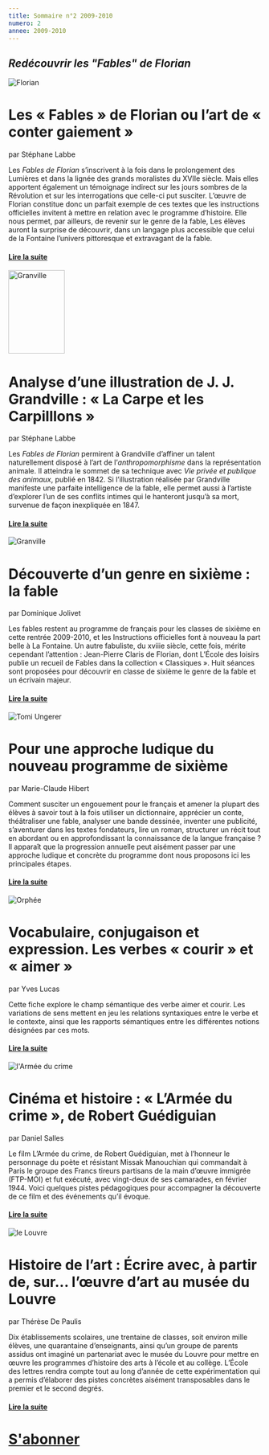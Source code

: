 ```yaml
---
title: Sommaire n°2 2009-2010
numero: 2
annee: 2009-2010
---
```

<h2><em>Redécouvrir les "Fables" de Florian</em></h2>
<img class="image" src="/pages/static/sommaires/images/1_florian_petite.jpg" alt="Florian" />
<h1>Les  « Fables  » de Florian ou l’art de « conter gaiement »</h1>
<p>par Stéphane Labbe</p>
<p class="aligner">Les <em>Fables de Florian</em> s’inscrivent à la fois dans le prolongement des Lumières et dans la lignée des grands moralistes du XVIIe siècle. Mais elles apportent également un témoignage indirect sur les jours sombres de la Révolution et sur les interrogations que celle-ci put susciter. L’œuvre de Florian constitue donc un parfait exemple de ces textes que les instructions officielles invitent à mettre en relation avec le programme d’histoire.
Elle nous permet, par ailleurs, de revenir sur le genre de la fable, Les élèves auront la surprise de découvrir, dans un langage plus accessible que celui de la Fontaine l’univers pittoresque et extravagant de la fable.</p>
<h4><a href="/articles">Lire la suite</a></h4>
<img class="image" src="/pages/static/sommaires/images/2_carpe_et_carpillons_petite.jpg" alt="Granville" width="112" height="166" />
<h1>Analyse d’une illustration de J. J. Grandville : « La Carpe et les Carpilllons »</h1>
<p>par Stéphane Labbe</p>
<p class="aligner">Les <em>Fables de Florian</em> permirent à Grandville d’affiner un talent naturellement disposé à l’art de l’<em>anthropomorphisme</em> dans la représentation animale. Il atteindra le sommet de sa technique avec <em>Vie privée et publique des animaux</em>, publié en 1842.
Si l’illustration réalisée par Grandville manifeste une parfaite intelligence de la fable, elle permet aussi à l’artiste d’explorer l’un de ses conflits intimes qui le hanteront jusqu’à sa mort, survenue de façon inexpliquée en 1847.</p>
<h4><a href="/articles">Lire la suite</a></h4>
<img class="image" src="/pages/static/sommaires/images/3_fable_grandville_petite.jpg" alt="Granville" />
<h1>Découverte d’un genre en sixième : la fable</h1>
<p>par Dominique Jolivet﻿</p>
<p class="aligner">Les fables restent au programme de français pour les classes de sixième en cette rentrée 2009-2010, et les Instructions officielles font à nouveau la part belle à La Fontaine. Un autre fabuliste, du xviiie siècle, cette fois, mérite cependant l’attention : Jean-Pierre Claris de Florian, dont L’École des loisirs publie un recueil de Fables dans la collection « Classiques ».
Huit séances sont proposées pour découvrir en classe de sixième le genre de la fable et un écrivain majeur.</p>
<h4><a href="/articles">Lire la suite</a></h4>
<img class="image" src="/pages/static/sommaires/images/40_tomi_ungerer_petite.jpg" alt="Tomi Ungerer" />
<h1>Pour une approche ludique du nouveau programme de sixième</h1>
<p>par Marie-Claude Hibert</p>
<p class="aligner">Comment susciter un engouement pour le français et amener la plupart des élèves à savoir tout à la fois utiliser un dictionnaire, apprécier un conte, théâtraliser une fable, analyser une bande dessinée, inventer une publicité, s’aventurer dans les textes fondateurs, lire un roman, structurer un récit tout en abordant ou en approfondissant la connaissance de la langue française ? Il apparaît que la progression annuelle peut aisément passer par une approche ludique et concrète du programme dont nous proposons ici les principales étapes.</p>
<h4><a href="/articles">Lire la suite</a></h4>
<img class="image" src="/pages/static/sommaires/images/4_orphee_petite.jpg" alt="Orphée" />
<h1>Vocabulaire, conjugaison et expression. Les verbes « courir » et « aimer »</h1>
<p>par Yves Lucas</p>
<p class="aligner">Cette fiche explore le champ sémantique des verbe aimer et courir. Les variations de sens mettent en jeu les relations syntaxiques entre le verbe et le contexte, ainsi que les rapports sémantiques entre les différentes notions désignées par ces mots.</p>
<h4><a href="/articles">Lire la suite</a></h4>
<img class="image" src="/pages/static/sommaires/images/5_affiche_rouge_petite.jpg" alt="l'Armée du crime" />
<h1>Cinéma et histoire : « L’Armée du crime », de Robert Guédiguian</h1>
<p>par Daniel Salles</p>
<p class="aligner">Le film L’Armée du crime, de Robert Guédiguian, met à l’honneur le personnage du poète et résistant Missak Manouchian qui commandait à Paris le groupe des Francs tireurs partisans de la main d’œuvre immigrée (FTP-MOI) et fut exécuté, avec vingt-deux de ses camarades, en février 1944.
Voici quelques pistes pédagogiques pour accompagner la découverte de ce film et des événements qu’il évoque.</p>
<h4><a href="/articles">Lire la suite</a></h4>
<img class="image" src="/pages/static/sommaires/images/6_louvre_petite.jpg" alt="le Louvre" />


<h1>Histoire de l’art : Écrire avec, à partir de, sur... l’œuvre d’art au musée du Louvre</h1>
<p>par Thérèse De Paulis</p>
<p class="aligner">Dix établissements scolaires, une trentaine de classes, soit environ mille élèves, une quarantaine d’enseignants, ainsi qu’un groupe de parents assidus ont imaginé un partenariat avec le musée du Louvre pour mettre en œuvre les programmes d’histoire des arts à l’école et au collège.
L’École des lettres rendra compte tout au long d’année de cette expérimentation qui a permis d’élaborer des pistes concrètes aisément transposables dans le premier et le second degrés.</p>

<h4><a href="/articles">Lire la suite</a></h4>
<h1 class="dessous_centre"><a href="/articles" target="_top">S'abonner</a></h1>
